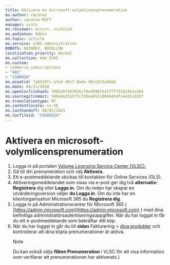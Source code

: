 ```yaml
---
title: Aktivera en microsoft-volymlicensprenumeration
ms.author: cmcatee
author: cmcatee-MSFT
manager: scotv
ms.reviewer: micurn, nicholak
ms.audience: Admin
ms.topic: article
ms.service: o365-administration
ROBOTS: NOINDEX, NOFOLLOW
localization_priority: Normal
ms.collection: Adm_O365
ms.custom:
- commerce_subscriptions
- "481"
- "1500028"
ms.assetid: 7a6919fc-afe4-40c7-8ada-d8ce523ad8a8
ms.date: 04/21/2020
ms.openlocfilehash: f00526f507826cf4e58967531fff73183461e3b9
ms.sourcegitcommit: 540a4e2515f7cfddee65519046454fc4437cd287
ms.translationtype: MT
ms.contentlocale: sv-SE
ms.lasthandoff: 08/01/2021
ms.locfileid: "53685824"
---
```

# <a name="activating-a-microsoft-volume-license-subscription"></a>Aktivera en microsoft-volymlicensprenumeration

1. Logga in på portalen [Volume Licensing Service Center (VLSC).](https://go.microsoft.com/fwlink/p/?LinkId=329762)
2. Gå till din prenumeration och välj **Aktivera**.
3. Ett e-postmeddelande skickas till kontakten för Online Services (OLS).
4. Aktiveringsmeddelandet som visas via e-post ger dig två **alternativ: Registrera** dig eller **Logga in.** Om du redan har skapat en utvärderingsversion väljer **du Logga in**. Om du inte har en klientorganisation Microsoft 365 du **Registrera dig**.
5. Logga in på Administrationscenter för Microsoft 365 ( [https://admin.microsoft.com](https://admin.microsoft.com) ) med dina befintliga administratörsautentiseringsuppgifter. När du har loggat in får du ett e-postmeddelande som bekräftar ditt köp.
6. När du har loggat in går du till **sidan** Fakturering \> [dina produkter](https://go.microsoft.com/fwlink/p/?linkid=842054) och kontrollerar att dina köpta prenumerationer är aktiva. 
    > [!NOTE]
    > Du kan också välja **fliken Prenumeration** i VLSC för att visa information som verifierar att prenumerationen har aktiverats.)
